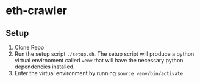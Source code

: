 # eth-crawler

## Setup
1. Clone Repo
2. Run the setup script `./setup.sh`. The setup script will produce a python
virtual envirnoment called `venv` that will have the necessary python dependencies
installed.
3. Enter the virtual environment by running `source venv/bin/activate`
